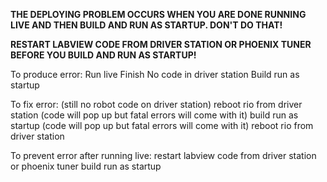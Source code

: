 **THE DEPLOYING PROBLEM OCCURS WHEN YOU ARE DONE RUNNING LIVE AND THEN BUILD AND RUN AS STARTUP. DON'T DO THAT!**

**RESTART LABVIEW CODE FROM DRIVER STATION OR PHOENIX TUNER BEFORE YOU BUILD AND RUN AS STARTUP!**

To produce error:
Run live
Finish
No code in driver station
Build
run as startup

To fix error:
(still no robot code on driver station)
reboot rio from driver station (code will pop up but fatal errors will come with it)
build
run as startup
(code will pop up but fatal errors will come with it)
reboot rio from driver station

To prevent error after running live:
restart labview code from driver station or phoenix tuner
build
run as startup
